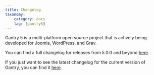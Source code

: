 ```yaml
---
title: Changelog
taxonomy:
    category: docs
    tag: [gantry5]
---
```


Gantry 5 is a multi-platform open source project that is actively being developed for Joomla, WordPress, and Grav.

You can find a full changelog for releases from 5.0.0 and beyond [here](https://github.com/gantry/gantry5/blob/master/CHANGELOG.md).

If you just want to see the latest changelog for the current version of Gantry, you can find it [here](http://gantry.org/#changelog).